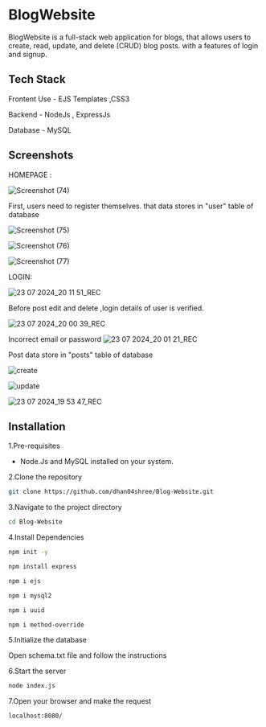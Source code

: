 
# BlogWebsite

BlogWebsite is a full-stack web application for blogs, that allows users to create, read, update, and delete (CRUD) blog posts. with a features of login and signup.



## Tech Stack

Frontent Use - EJS Templates ,CSS3

Backend - NodeJs , ExpressJs

Database - MySQL


## Screenshots

HOMEPAGE :

![Screenshot (74)](https://github.com/user-attachments/assets/7e2189ce-850f-4766-a187-5e8b9f8ed371)

First, users need to register themselves. that data stores in "user" table of database

![Screenshot (75)](https://github.com/user-attachments/assets/38938331-864a-4f94-a192-fa536aefe164)

![Screenshot (76)](https://github.com/user-attachments/assets/609c8320-08e2-4e97-8279-0705f697959d)

![Screenshot (77)](https://github.com/user-attachments/assets/8a9e9611-8804-4d37-b408-66d77e66b37c)

LOGIN:

![23 07 2024_20 11 51_REC](https://github.com/user-attachments/assets/6331d82c-1d95-448f-94bc-d02dcd46453b)

Before post edit and delete ,login details of user is verified.

![23 07 2024_20 00 39_REC](https://github.com/user-attachments/assets/56b3f4ae-2be1-46f6-82c0-81dee9d5d95e)

Incorrect email or password
![23 07 2024_20 01 21_REC](https://github.com/user-attachments/assets/8ee939d8-584d-4e6f-85ab-147a670d3edd)

Post data store in "posts" table of database

![create](https://github.com/dhan04shree/Blog-Website/assets/134943499/42f45c7c-d6f6-4298-8c07-ecc4609d9ee4)

![update](https://github.com/dhan04shree/Blog-Website/assets/134943499/cb550843-8462-455b-9802-f084232bcf3b)

![23 07 2024_19 53 47_REC](https://github.com/user-attachments/assets/feaad1b7-78a1-44a4-bdd5-c3faaf523b7e)


## Installation

1.Pre-requisites
- Node.Js and MySQL installed on your system.

2.Clone the repository

```bash
git clone https://github.com/dhan04shree/Blog-Website.git
```
3.Navigate to the project directory

```bash
cd Blog-Website
```

4.Install Dependencies
```bash
npm init -y
```
```bash
npm install express
```
```bash
npm i ejs
```
```bash
npm i mysql2
```
```bash
npm i uuid
```
```bash
npm i method-override
```
5.Initialize the database

Open schema.txt file and follow the instructions

6.Start the server
```bash
node index.js
```
7.Open your browser and make the request
```bash
localhost:8080/
```

